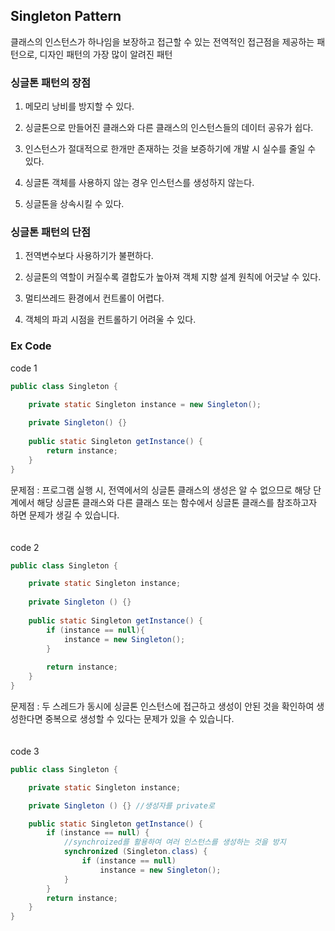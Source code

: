 ## Singleton Pattern

클래스의 인스턴스가 하나임을 보장하고 접근할 수 있는 전역적인 접근점을 제공하는 패턴으로, 디자인 패턴의 가장 많이 알려진 패턴

### 싱글톤 패턴의 장점
1. 메모리 낭비를 방지할 수 있다.

2. 싱글톤으로 만들어진 클래스와 다른 클래스의 인스턴스들의 데이터 공유가 쉽다.

3. 인스턴스가 절대적으로 한개만 존재하는 것을 보증하기에 개발 시 실수를 줄일 수 있다.

4. 싱글톤 객체를 사용하지 않는 경우 인스턴스를 생성하지 않는다.

5. 싱글톤을 상속시킬 수 있다.

### 싱글톤 패턴의 단점
1. 전역변수보다 사용하기가 불편하다.

2. 싱글톤의 역할이 커질수록 결합도가 높아져 객체 지향 설계 원칙에 어긋날 수 있다.

3. 멀티쓰레드 환경에서 컨트롤이 어렵다.

4. 객체의 파괴 시점을 컨트롤하기 어려울 수 있다.

### Ex Code
code 1
```java
public class Singleton {

    private static Singleton instance = new Singleton();
	
    private Singleton() {}
	
    public static Singleton getInstance() {
        return instance;
    }
}

```

문제점 : 프로그램 실행 시, 전역에서의 싱글톤 클래스의 생성은 알 수 없으므로 해당 단계에서 해당 싱글톤 클래스와 다른 클래스 또는 함수에서 싱글톤 클래스를 참조하고자 하면 문제가 생길 수 있습니다.
<br/><br/><br/>
code 2
```java
public class Singleton {

    private static Singleton instance;
	
    private Singleton () {}
	
    public static Singleton getInstance() {
        if (instance == null){
            instance = new Singleton();
        }    
        
        return instance;
    }
}
```

문제점 : 두 스레드가 동시에 싱글톤 인스턴스에 접근하고 생성이 안된 것을 확인하여 생성한다면 중복으로 생성할 수 있다는 문제가 있을 수 있습니다.
<br/><br/><br/>
code 3
```java
public class Singleton {

    private static Singleton instance;

    private Singleton () {} //생성자를 private로

    public static Singleton getInstance() {
        if (instance == null) {
            //synchroized를 활용하여 여러 인스턴스를 생성하는 것을 방지
            synchronized (Singleton.class) {
                if (instance == null)
                    instance = new Singleton();
            }
        }
        return instance;
    }
}
```